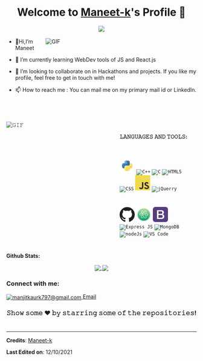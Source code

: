<p align="center">
  <h1 align="center">Welcome to <a href="https://github.com/Maneet-k" color="8A6BF0">Maneet-k</a>'s Profile 👋</h1>
</p>
<p align="center">
  <a align="center" href="https://github.com/DenverCoder1/readme-typing-svg"><img src="https://readme-typing-svg.herokuapp.com?&font=IBM+Plex+Sans&color=8A6BF0&size=25&lines=Welcome+to+my+GitHub+Profile!;I'm+a+Full+Stack+developer;" /></a>
</p>


<img align="right" alt="GIF" src="https://raw.githubusercontent.com/Maneet-k/Maneet-k/main/ManeetKhaira369.gif" width="400"/>


- 👋Hi,I’m Maneet
- 🌱 I’m currently learning WebDev tools of JS and React.js
- 💞️ I’m looking to collaborate on in Hackathons and projects. If you like my profile, feel free to get in touch with me!
- 📫 How to reach me : You can mail me on my primary mail id or LinkedIn.
  
  
  <br/>

#

<a target="_blank"><img align="left" height="300" width="300" alt="𝙶𝙸𝙵" src="https://github.com/JayantGoel001/JayantGoel001/blob/master/GIF/github.gif"></a>
<br/>

**𝙻𝙰𝙽𝙶𝚄𝙰𝙶𝙴𝚂 𝙰𝙽𝙳 𝚃𝙾𝙾𝙻𝚂:**  
<br/>
<br/>

<code><img height="40" width="40" alt="Python" src="https://raw.githubusercontent.com/github/explore/80688e429a7d4ef2fca1e82350fe8e3517d3494d/topics/python/python.png"></code>
<code><img height="40" width="40" alt="C++" src="https://www.naveedashfaq.me/img/c++.png"></code>
<code><img height="40" width="40" alt="C" src="https://cdn.iconscout.com/icon/free/png-512/c-programming-569564.png"></code>
<code><img height="40" width="40" alt="HTML5" src="https://icongr.am/devicon/html5-original.svg?size=31&color=currentColor"></code>
<code><img height="40" width="40" alt="CSS" src="https://cdn.iconscout.com/icon/free/png-256/css-131-722685.png"></code>
<code><img height="40" width="40" src="https://raw.githubusercontent.com/github/explore/80688e429a7d4ef2fca1e82350fe8e3517d3494d/topics/javascript/javascript.png"></code>
<code><img height="40" width="40" alt="jQuerry" src="https://icongr.am/devicon/jquery-original-wordmark.svg?size=128&color=currentColor"></code>
#
<code><img height="40" width="40" alt="Github" src="https://raw.githubusercontent.com/github/explore/80688e429a7d4ef2fca1e82350fe8e3517d3494d/topics/github-api/github-api.png"></code>
<code><img height="40" width="40" alt="Atom" src="https://raw.githubusercontent.com/github/explore/80688e429a7d4ef2fca1e82350fe8e3517d3494d/topics/atom/atom.png"></code>
<code><img height="40" width="40" alt="Bootstrap" src="https://raw.githubusercontent.com/github/explore/80688e429a7d4ef2fca1e82350fe8e3517d3494d/topics/bootstrap/bootstrap.png"></code>
<code><img height="40" width="40" alt="Express JS" src="https://encrypted-tbn0.gstatic.com/images?q=tbn:ANd9GcRT1PKsfJXnxOqnTRiIZ8VcdJDYBXD-qZnnpw&usqp=CAU"></code>
<code><img height="40" width="40" alt="MongoDB" src="https://cdn.iconscout.com/icon/free/png-512/mongodb-3-1175138.png"></code>
<code><img height="40" width="40" alt="nodeJs" src="https://icongr.am/devicon/nodejs-original.svg?size=128&color=currentColor"></code>
<code><img height="40" width="40" alt="VS Code" src="https://icongr.am/devicon/visualstudio-plain.svg?size=31&color=currentColor"></code>
<br/>
</div>

#
<strong> Github Stats:</strong>

<p align="center">
  <a href="https://github.com/Maneet-k">
    <img align="center" height="185px" src="https://github-readme-stats.vercel.app/api?username=Maneet-k&show_icons=true&hide_border=true&title_color=8A6BF0&amp&icon_color=FFFFFF&amp&text_color=FFFFFF&amp&bg_color=000000&count_private=true&include_all_commits=true"/>
  </a>
  <a href="https://github.com/Maneet-k">
    <img align="center" height="185px" src="https://github-readme-stats.vercel.app/api/top-langs/?username=Maneet-k&text_color=FFFFFF&bg_color=000000&title_color=8A6BF0&langs_count=15&layout=compact&hide_border=true" />
  </a>
 
</p>


### Connect with me:

<a href="mailto:manjitkaurk797@gmail.com" target="blank"><img align="center" src="https://1000logos.net/wp-content/uploads/2018/05/Gmail-logo.png" alt="manjitkaurk797@gmail.com" height="50" width="50" /> [Email](mailto:manjitkaurk797@gmail.com)
<div align="center">

### 𝚂𝚑𝚘𝚠 𝚜𝚘𝚖𝚎 ❤️ 𝚋𝚢 𝚜𝚝𝚊𝚛𝚛𝚒𝚗𝚐 𝚜𝚘𝚖𝚎 𝚘𝚏 𝚝𝚑𝚎 𝚛𝚎𝚙𝚘𝚜𝚒𝚝𝚘𝚛𝚒𝚎𝚜!
</div>

#

-----
**Credits**: [Maneet-k](https://github.com/Maneet-k)

**Last Edited on**: 12/10/2021
<!---
Maneet-k/Maneet-k is a ✨ special ✨ repository because its `README.md` (this file) appears on your GitHub profile.
You can click the Preview link to take a look at your changes.
--->
